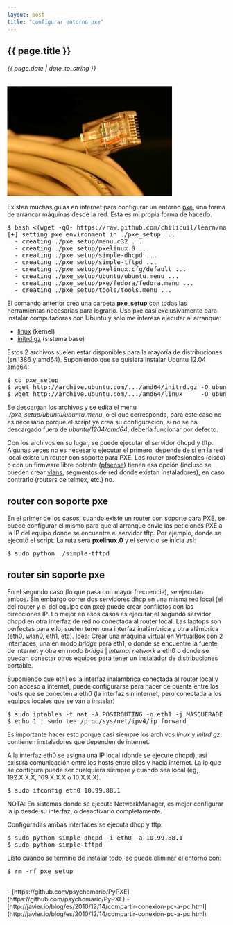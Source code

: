 ```yaml
---
layout: post
title: "configurar entorno pxe"
---
```


## {{ page.title }}
###### {{ page.date | date_to_string }}

**[![](/assets/img/87.jpg)](/assets/img/87.jpg)**

Existen muchas guías en internet para configurar un entorno <a href="http://es.wikipedia.org/wiki/Preboot_Execution_Environment" target="_blank">pxe</a>, una forma de arrancar máquinas desde la red. Esta es mi propia forma de hacerlo.

<pre>
$ bash &lt;(wget -qO- https://raw.github.com/chilicuil/learn/master/sh/is/pxe)
[+] setting pxe environment in ./pxe_setup ...
  - creating ./pxe_setup/menu.c32 ...
  - creating ./pxe_setup/pxelinux.0 ...
  - creating ./pxe_setup/simple-dhcpd ...
  - creating ./pxe_setup/simple-tftpd ...
  - creating ./pxe_setup/pxelinux.cfg/default ...
  - creating ./pxe_setup/ubuntu/ubuntu.menu ...
  - creating ./pxe_setup/pxe/fedora/fedora.menu ...
  - creating ./pxe_setup/tools/tools.menu ...
</pre>

El comando anterior crea una carpeta **pxe_setup** con todas las herramientas necesarias para lograrlo. Uso pxe casi exclusivamente para instalar computadoras con Ubuntu y solo me interesa ejecutar al arranque:

- [linux](http://archive.ubuntu.com/ubuntu/dists/precise-updates/main/installer-amd64/current/images/netboot/ubuntu-installer/amd64/linux) (kernel)
- [initrd.gz](http://archive.ubuntu.com/ubuntu/dists/precise-updates/main/installer-amd64/current/images/netboot/ubuntu-installer/amd64/initrd.gz) (sistema base)

Estos 2 archivos suelen estar disponibles para la mayoría de distribuciones (en i386 y amd64). Suponiendo que se quisiera instalar Ubuntu 12.04 amd64:

<pre class="sh_sh">
$ cd pxe_setup
$ wget http://archive.ubuntu.com/.../amd64/initrd.gz -O ubuntu/1204/amd64/initrd.gz
$ wget http://archive.ubuntu.com/.../amd64/linux     -O ubuntu/1204/amd64/initrd.gz
</pre>

Se descargan los archivos y se edita el menu *./pxe_setup/ubuntu/ubuntu.menu*, o el que corresponda, para este caso no es necesario porque el script ya crea su configuracion, si no se ha descargado fuera de *ubuntu/1204/amd64*, debería funcionar por defecto.

Con los archivos en su lugar, se puede ejecutar el servidor dhcpd y tftp. Algunas veces no es necesario ejecutar el primero, depende de si en la red local existe un router con soporte para PXE. Los router profesionales (cisco) o con un firmware libre potente (<a href="http://www.pfsense.org/" target="_blank">pfsense</a>) tienen esa opción (incluso se pueden crear <a href="http://es.wikipedia.org/wiki/VLAN" target="_blank">vlans</a>, segmentos de red donde existan instaladores), en caso contrario (routers de telmex, etc.) no.

## router con soporte pxe

En el primer de los casos, cuando existe un router con soporte para PXE, se puede configurar el mismo para que al arranque envie las peticiones PXE a la IP del equipo donde se encuentre el servidor tftp. Por ejemplo, donde se ejecutó el script. La ruta será **pxelinux.0** y el servicio se inicia así:

<pre class="sh_sh">
$ sudo python ./simple-tftpd
</pre>

## router sin soporte pxe

En el segundo caso (lo que pasa con mayor frecuencia), se ejecutan ambos. Sin embargo correr dos servidores dhcp en una misma red local (el del router y el del equipo con pxe) puede crear conflictos con las direcciones IP. Lo mejor en esos casos es ejecutar el segundo servidor dhcpd en otra interfaz de red no conectada al router local. Las laptops son perfectas para ello, suelen tener una interfaz inalámbrica y otra alámbrica (eth0, wlan0, eth1, etc). Idea: Crear una máquina virtual en [VirtualBox](https://www.virtualbox.org/) con 2 interfaces, una en modo *bridge* para eth1, o donde se encuentre la fuente de internet y otra en modo *bridge* | *internal network* a eth0 o donde se puedan conectar otros equipos para tener un instalador de distribuciones portable.

Suponiendo que eth1 es la interfaz inalambrica conectada al router local y con acceso a internet, puede configurarse para hacer de puente entre los hosts que se conecten a eth0 (la interfaz sin internet, pero conectada a los equipos locales que se van a instalar)

<pre class="sh_sh">
$ sudo iptables -t nat -A POSTROUTING -o eth1 -j MASQUERADE
$ echo 1 | sudo tee /proc/sys/net/ipv4/ip_forward
</pre>

Es importante hacer esto porque casi siempre los archivos *linux* y *initrd.gz* contienen instaladores que dependen de internet.

A la interfaz eth0 se asigna una IP local (donde se ejecute dhcpd), así existira comunicación entre los hosts entre ellos y hacia internet. La ip que se configura puede ser cualquiera siempre y cuando sea local (eg, 192.X.X.X, 169.X.X.X o 10.X.X.X).

<pre class="sh_sh">
$ sudo ifconfig eth0 10.99.88.1
</pre>

NOTA: En sistemas donde se ejecute NetworkManager, es mejor configurar la ip desde su interfaz, o desactivarlo completamente.

Configuradas ambas interfaces se ejecuta dhcp y tftp:

<pre class="sh_sh">
$ sudo python simple-dhcpd -i eth0 -a 10.99.88.1
$ sudo python simple-tftpd
</pre>

Listo cuando se termine de instalar todo, se puede eliminar el entorno con:

<pre class="sh_sh">
$ rm -rf pxe_setup
</pre>

<br>
- [https://github.com/psychomario/PyPXE](https://github.com/psychomario/PyPXE)
- [http://javier.io/blog/es/2010/12/14/compartir-conexion-pc-a-pc.html](http://javier.io/blog/es/2010/12/14/compartir-conexion-pc-a-pc.html)

